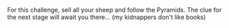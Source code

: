 For this challenge, sell all your sheep and follow the Pyramids. The clue for the next stage will await you there... (my kidnappers don't like books)